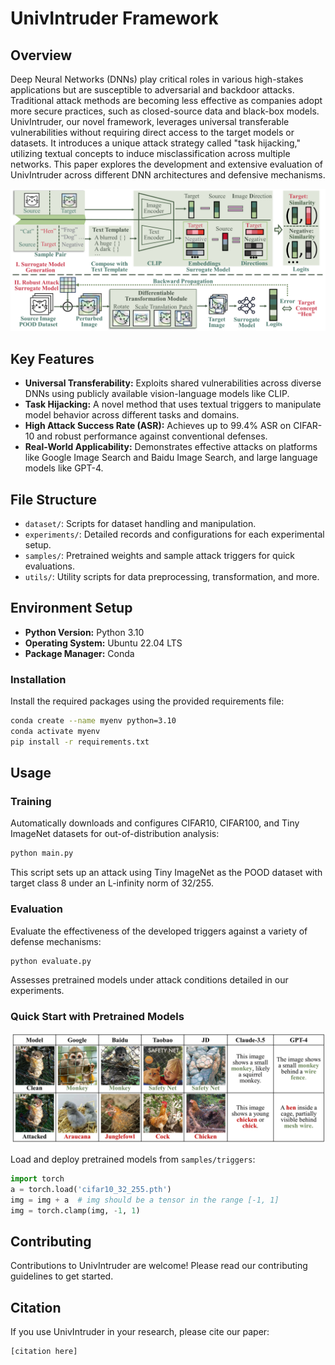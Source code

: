 
# UnivIntruder Framework

## Overview
Deep Neural Networks (DNNs) play critical roles in various high-stakes applications but are susceptible to adversarial and backdoor attacks. Traditional attack methods are becoming less effective as companies adopt more secure practices, such as closed-source data and black-box models. UnivIntruder, our novel framework, leverages universal transferable vulnerabilities without requiring direct access to the target models or datasets. It introduces a unique attack strategy called "task hijacking," utilizing textual concepts to induce misclassification across multiple networks. This paper explores the development and extensive evaluation of UnivIntruder across different DNN architectures and defensive mechanisms.

![Method Overview](/assets/method.png)

## Key Features
- **Universal Transferability:** Exploits shared vulnerabilities across diverse DNNs using publicly available vision-language models like CLIP.
- **Task Hijacking:** A novel method that uses textual triggers to manipulate model behavior across different tasks and domains.
- **High Attack Success Rate (ASR):** Achieves up to 99.4\% ASR on CIFAR-10 and robust performance against conventional defenses.
- **Real-World Applicability:** Demonstrates effective attacks on platforms like Google Image Search and Baidu Image Search, and large language models like GPT-4.

## File Structure
- `dataset/`: Scripts for dataset handling and manipulation.
- `experiments/`: Detailed records and configurations for each experimental setup.
- `samples/`: Pretrained weights and sample attack triggers for quick evaluations.
- `utils/`: Utility scripts for data preprocessing, transformation, and more.

## Environment Setup
- **Python Version:** Python 3.10
- **Operating System:** Ubuntu 22.04 LTS
- **Package Manager:** Conda

### Installation
Install the required packages using the provided requirements file:
```bash
conda create --name myenv python=3.10
conda activate myenv
pip install -r requirements.txt
```

## Usage
### Training
Automatically downloads and configures CIFAR10, CIFAR100, and Tiny ImageNet datasets for out-of-distribution analysis:
```bash
python main.py
```
This script sets up an attack using Tiny ImageNet as the POOD dataset with target class 8 under an L-infinity norm of 32/255.

### Evaluation
Evaluate the effectiveness of the developed triggers against a variety of defense mechanisms:
```bash
python evaluate.py
```
Assesses pretrained models under attack conditions detailed in our experiments.

### Quick Start with Pretrained Models

![Case Study Results](/assets/case_study.png)

Load and deploy pretrained models from `samples/triggers`:
```python
import torch
a = torch.load('cifar10_32_255.pth')
img = img + a  # img should be a tensor in the range [-1, 1]
img = torch.clamp(img, -1, 1)
```

## Contributing
Contributions to UnivIntruder are welcome! Please read our contributing guidelines to get started.

## Citation
If you use UnivIntruder in your research, please cite our paper:
```
[citation here]
```
